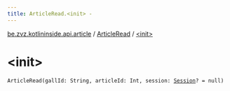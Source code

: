 ```yaml
---
title: ArticleRead.<init> - 
---
```


[be.zvz.kotlininside.api.article](../index.html) / [ArticleRead](index.html) / [&lt;init&gt;](./-init-.html)

# &lt;init&gt;

`ArticleRead(gallId: String, articleId: Int, session: `[`Session`](../../be.zvz.kotlininside.session/-session/index.html)`? = null)`